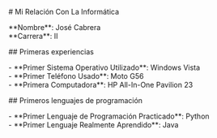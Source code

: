 \# Mi Relación Con La Informática

\*\*Nombre\*\*: José Cabrera    
\*\*Carrera\*\*: II

\#\# Primeras experiencias

\- \*\*Primer Sistema Operativo Utilizado\*\*: Windows Vista  
\- \*\*Primer Teléfono Usado\*\*: Moto G56  
\- \*\*Primera Computadora\*\*: HP All-In-One Pavilion 23

\#\# Primeros lenguajes de programación

\- \*\*Primer Lenguaje de Programación Practicado\*\*: Python  
\- \*\*Primer Lenguaje Realmente Aprendido\*\*: Java

